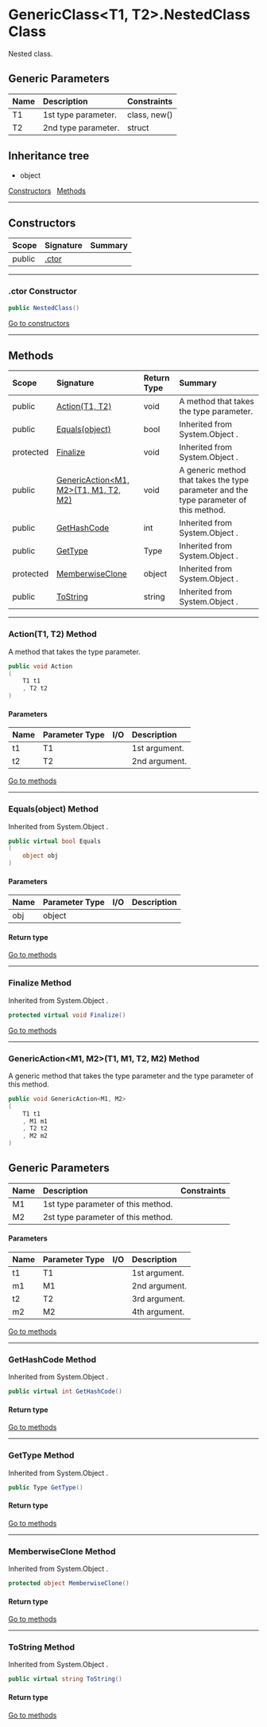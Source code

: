 ﻿



# GenericClass&lt;T1, T2&gt;.NestedClass Class



Nested class.







## Generic Parameters
|Name|Description|Constraints|
|:--|:--|:--|
| T1 | 1st type parameter. | class, new() |
| T2 | 2nd type parameter. | struct |

## Inheritance tree
* object

[Constructors](#Constructors)&nbsp;&nbsp;
[Methods](#Methods)&nbsp;&nbsp;

---
## Constructors
|Scope|Signature|Summary|
|:--|:--|:--|
| public | [.ctor](#ctor-constructor) |  |
---
### .ctor Constructor


```c#
public NestedClass()
```

[Go to constructors](#Constructors)






---
## Methods
|Scope|Signature|Return Type|Summary|
|:--|:--|:--|:--|
| public | [Action(T1, T2)](#actiont1-t2-method) | void | A method that takes the type parameter. |
| public | [Equals(object)](#equalsobject-method) | bool | Inherited from  System.Object . |
| protected | [Finalize](#finalize-method) | void | Inherited from  System.Object . |
| public | [GenericAction&lt;M1, M2&gt;(T1, M1, T2, M2)](#genericactionm1-m2t1-m1-t2-m2-method) | void | A generic method that takes the type parameter and the type parameter of this method. |
| public | [GetHashCode](#gethashcode-method) | int | Inherited from  System.Object . |
| public | [GetType](#gettype-method) | Type | Inherited from  System.Object . |
| protected | [MemberwiseClone](#memberwiseclone-method) | object | Inherited from  System.Object . |
| public | [ToString](#tostring-method) | string | Inherited from  System.Object . |
---
### Action(T1, T2) Method

A method that takes the type parameter.
```c#
public void Action
(
	T1 t1
	, T2 t2
)
```
#### Parameters
|Name|Parameter Type|I/O|Description|
|:--|:--|:-:|:--|
| t1 | T1 |  | 1st argument. |
| t2 | T2 |  | 2nd argument. |

[Go to methods](#Methods)

---
### Equals(object) Method

Inherited from  System.Object .
```c#
public virtual bool Equals
(
	object obj
)
```
#### Parameters
|Name|Parameter Type|I/O|Description|
|:--|:--|:-:|:--|
| obj | object |  |  |
#### Return type


[Go to methods](#Methods)

---
### Finalize Method

Inherited from  System.Object .
```c#
protected virtual void Finalize()
```

[Go to methods](#Methods)

---
### GenericAction&lt;M1, M2&gt;(T1, M1, T2, M2) Method

A generic method that takes the type parameter and the type parameter of this method.
```c#
public void GenericAction<M1, M2>
(
	T1 t1
	, M1 m1
	, T2 t2
	, M2 m2
)
```
## Generic Parameters
|Name|Description|Constraints|
|:--|:--|:--|
| M1 | 1st type parameter of this method. |  |
| M2 | 2st type parameter of this method. |  |
#### Parameters
|Name|Parameter Type|I/O|Description|
|:--|:--|:-:|:--|
| t1 | T1 |  | 1st argument. |
| m1 | M1 |  | 2nd argument. |
| t2 | T2 |  | 3rd argument. |
| m2 | M2 |  | 4th argument. |

[Go to methods](#Methods)

---
### GetHashCode Method

Inherited from  System.Object .
```c#
public virtual int GetHashCode()
```
#### Return type


[Go to methods](#Methods)

---
### GetType Method

Inherited from  System.Object .
```c#
public Type GetType()
```
#### Return type


[Go to methods](#Methods)

---
### MemberwiseClone Method

Inherited from  System.Object .
```c#
protected object MemberwiseClone()
```
#### Return type


[Go to methods](#Methods)

---
### ToString Method

Inherited from  System.Object .
```c#
public virtual string ToString()
```
#### Return type


[Go to methods](#Methods)




